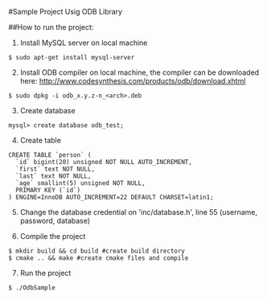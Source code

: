 #Sample Project Usig ODB Library

##How to run the project:
1) Install MySQL server on local machine
```
$ sudo apt-get install mysql-server
```
2) Install ODB compiler on local machine, the compiler can be downloaded here: http://www.codesynthesis.com/products/odb/download.xhtml
```
$ sudo dpkg -i odb_x.y.z-n_<arch>.deb
```
3) Create database
```
mysql> create database odb_test;
```
4) Create table
```
CREATE TABLE `person` (
  `id` bigint(20) unsigned NOT NULL AUTO_INCREMENT,
  `first` text NOT NULL,
  `last` text NOT NULL,
  `age` smallint(5) unsigned NOT NULL,
  PRIMARY KEY (`id`)
) ENGINE=InnoDB AUTO_INCREMENT=22 DEFAULT CHARSET=latin1;
```
5) Change the database credential on 'inc/database.h', line 55 (username, password, database)

6) Compile the project
```
$ mkdir build && cd build #create build directory
$ cmake .. && make #create cmake files and compile
```
7) Run the project
```
$ ./OdbSample 
```
